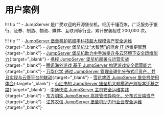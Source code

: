 # 用户案例

!!! tip ""
    - JumpServer 是广受欢迎的开源堡垒机，经历千锤百炼，广泛服务于银行、证券、制造、物流、媒体、互联网等行业，累计安装超过 200,000 次。

!!! tip ""
    - [JumpServer 堡垒机护航顺丰科技超大规模资产安全运维](https://blog.fit2cloud.com/?p=1147){:target="_blank"}
    - [JumpServer 堡垒机让“大智慧”的混合 IT 运维更智慧](https://blog.fit2cloud.com/?p=882){:target="_blank"}
    - [JumpServer 堡垒机助力中手游提升多云环境下安全运维能力](https://blog.fit2cloud.com/?p=732){:target="_blank"}
    - [携程 JumpServer 堡垒机部署与运营实战](https://blog.fit2cloud.com/?p=851){:target="_blank"}
    - [腾讯海外游戏 基于 JumpServer 构建游戏安全运营能力](https://blog.fit2cloud.com/?p=3704){:target="_blank"}
    - [万华化学 通过 JumpServer 管理全球化分布式IT资产，并且实现与云管平台的联动](https://blog.fit2cloud.com/?p=3504){:target="_blank"}
    - [雪花啤酒 JumpServer 堡垒机使用体会](https://blog.fit2cloud.com/?p=3412){:target="_blank"}
    - [小红书的 JumpServer 堡垒机大规模资产跨版本迁移之路](https://blog.fit2cloud.com/?p=516){:target="_blank"}
    - [中通快递 JumpServer 主机安全运维实践](https://blog.fit2cloud.com/?p=708){:target="_blank"}
    - [东方明珠 JumpServer 高效管控异构化、分布式云端资产](https://blog.fit2cloud.com/?p=687){:target="_blank"}
    - [江苏农信 JumpServer 堡垒机助力行业云安全运维](https://blog.fit2cloud.com/?p=666){:target="_blank"}

